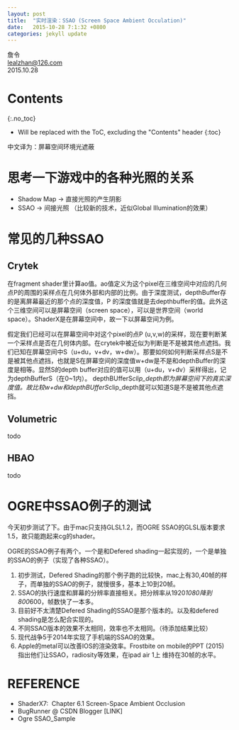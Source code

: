 ```yaml
---
layout: post
title:  "实时渲染：SSAO (Screen Space Ambient Occulation)"
date:   2015-10-28 7:1:32 +0800
categories: jekyll update
---
```


詹令   
lealzhan@126.com    
2015.10.28   

# Contents
{:.no_toc}

* Will be replaced with the ToC, excluding the "Contents" header
{:toc}


中文译为：屏幕空间环境光遮蔽

# 思考一下游戏中的各种光照的关系
- Shadow Map -> 直接光照的产生阴影
- SSAO -> 间接光照 （比较新的技术，近似Global Illumination的效果）

# 常见的几种SSAO
## Crytek
在fragment shader里计算ao值。ao值定义为这个pixel在三维空间中对应的几何点P的周围的采样点在几何体外部和内部的比例。由于深度测试，depthBuffer存的是离屏幕最近的那个点的深度值，P 的深度值就是去depthbuffer的值。此外这个三维空间可以是屏幕空间（screen space），可以是世界空间（world space）。ShaderX是在屏幕空间中，故一下以屏幕空间为例。

假定我们已经可以在屏幕空间中对这个pixel的点P (u,v,w)的采样，现在要判断某一个采样点是否在几何体内部。在crytek中被近似为判断是不是被其他点遮挡。我们已知在屏幕空间中S（u+du，v+dv，w+dw）。那要如何如何判断采样点S是不是被其他点遮挡，也就是S在屏幕空间的深度值w+dw是不是和depthBuffer的深度是相等。显然S的depth buffer对应的值可以用（u+du，v+dv）采样得出，记为depthBufferS（在0~1内）。 depthBUfferS*clip_depth即为屏幕空间下的真实深度值。故比较w+dw和depthBUfferS*clip_depth就可以知道S是不是被其他点遮挡。



## Volumetric
todo

## HBAO
todo

# OGRE中SSAO例子的测试
今天初步测试了下。由于mac只支持GLSL1.2，而OGRE SSAO的GLSL版本要求1.5，故只能跑起来cg的shader。

OGRE的SSAO例子有两个。一个是和Defered shading一起实现的，一个是单独的SSAO的例子（实现了各种SSAO）。


1. 初步测试，Defered Shading的那个例子跑的比较快，mac上有30,40帧的样子，而单独的SSAO的例子，就慢很多，基本上10到20帧。
2. SSAO的执行速度和屏幕的分辨率直接相关。把分辨率从1920*1080降到800*600，帧数快了一本多。
3. 目前好不太清楚Defered Shading的SSAO是那个版本的。以及和defered shading是怎么配合实现的。
4. 不同SSAO版本的效果不太相同，效率也不太相同。（待添加结果比较）
5. 现代战争5于2014年实现了手机端的SSAO的效果。
6. Apple的metal可以改善IOS的渲染效率。Frostbite on mobile的PPT (2015) 指出他们让SSAO，radiosity等效果，在ipad air 1上 维持在30帧的水平。







# REFERENCE
- ShaderX7:  Chapter 6.1 Screen-Space Ambient Occlusion   
- BugRunner @ CSDN Blogger [LINK]  
- Ogre SSAO_Sample   

